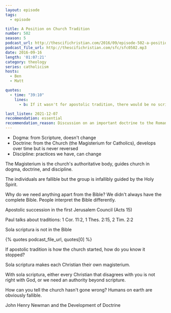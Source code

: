 ```yaml
---
layout: episode
tags:
  - episode

title: A Position on Church Tradition
number: 502
season: 5
podcast_url: http://thescifichristian.com/2016/09/episode-502-a-position-on-church-tradition/
podcast_file_url: http://thescifichristian.com/sfc/sfc0502.mp3
date: 2016-09-16
length: '01:07:21'
category: theology
series: catholicism
hosts:
  - Ben
  - Matt

quotes:
  - time: "39:10"
    lines:
      - b: If it wasn't for apostolic tradition, there would be no scriptura to be sola about!

last_listen: 2021-12-07
recommendation: essential
recommendation_reason: Discussion on an important doctrine to the Roman and Eastern church
---
```


- Dogma: from Scripture, doesn't change
- Doctrine: from the Church (the Magisterium for Catholics), develops over time but is never reversed
- Discipline: practices we have, can change

The Magisterium is the church's authoritative body, guides church in dogma, doctrine, and discipline.

The individuals are fallible but the group is infallibly guided by the Holy Spirit.

Why do we need anything apart from the Bible? We didn't always have the complete Bible. People interpret the Bible differently.

Apostolic succession in the first Jerusalem Council (Acts 15)

Paul talks about traditions: 1 Cor. 11:2, 1 Thes. 2:15, 2 Tim. 2:2

Sola scriptura is not in the Bible

{% quotes podcast_file_url, quotes[0] %}

If apostolic tradition is how the church started, how do you know it stopped?

Sola scriptura makes each Christian their own magisterium.

With sola scriptura, either every Christian that disagrees with you is not right with God, or we need an authority beyond scripture.

How can you tell the church hasn't gone wrong? Humans on earth are obviously fallible.

John Henry Newman and the Development of Doctrine
